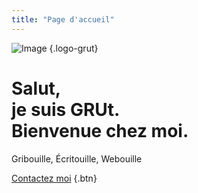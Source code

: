 ```yaml
---
title: "Page d'accueil"
---
```


![Image](../resources/_gen/images/logo-grut-point.svg "icon")
{.logo-grut}

Salut,\
je suis GRUt.\
Bienvenue chez moi.
=

Gribouille, Écritouille, Webouille

[Contactez moi](/contact/ "Contactez moi")
{.btn}